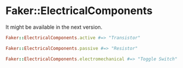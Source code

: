 # Faker::ElectricalComponents

It might be available in the next version.

```ruby
Faker::ElectricalComponents.active #=> "Transistor"

Faker::ElectricalComponents.passive #=> "Resistor"

Faker::ElectricalComponents.electromechanical #=> "Toggle Switch"
```
